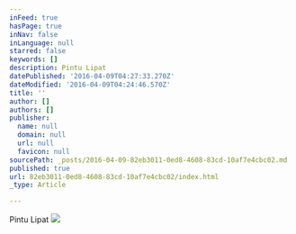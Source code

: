 ```yaml
---
inFeed: true
hasPage: true
inNav: false
inLanguage: null
starred: false
keywords: []
description: Pintu Lipat
datePublished: '2016-04-09T04:27:33.270Z'
dateModified: '2016-04-09T04:24:46.570Z'
title: ''
author: []
authors: []
publisher:
  name: null
  domain: null
  url: null
  favicon: null
sourcePath: _posts/2016-04-09-82eb3011-0ed8-4608-83cd-10af7e4cbc02.md
published: true
url: 82eb3011-0ed8-4608-83cd-10af7e4cbc02/index.html
_type: Article

---
```

Pintu Lipat
![](https://the-grid-user-content.s3-us-west-2.amazonaws.com/39854226-bc9d-49f5-8225-9d2247891fb0.jpg)